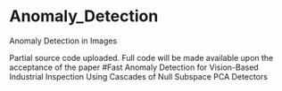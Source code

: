 # Anomaly_Detection
Anomaly Detection in Images

Partial source code uploaded. Full code will be made available upon the acceptance of the paper #Fast Anomaly Detection for Vision-Based Industrial Inspection Using Cascades of Null Subspace PCA Detectors
